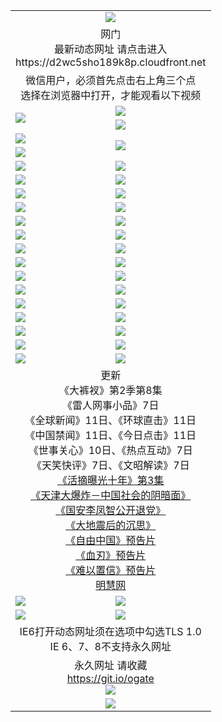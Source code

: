 ﻿<table>
  <tr></tr>
  <tr><td colspan=2 align=center><img src="https://cloud.githubusercontent.com/assets/11880933/13434984/f430fae2-e012-11e5-814f-c2df1e82b247.jpg" /></td></tr>
  <tr><td colspan=2 align=center>网门<br>最新动态网址 请点击进入
<br>https://d2wc5sho189k8p.cloudfront.net
    </td>
  </tr>
  <tr>
    <td colspan=2 align=center>微信用户，必须首先点击右上角三个点<br>选择在浏览器中打开，才能观看以下视频</td>
  </tr>
  <tr>
    <td rowspan=2><a href="https://d2wc5sho189k8p.cloudfront.net/ogUP.aspx?name=11DKC.mp4&count=T:2,2:8,1:16&from=github" target="_blank"><img src="https://d2wc5sho189k8p.cloudfront.net/Up/11DKC1.jpg" /></a></td> 
    <td><div><a href="https://d2wc5sho189k8p.cloudfront.net/ogUP.aspx?name=LRWS.mp4&count=7B:9,6B:44,5A:10,5B:35,4A:14,4B:19,3A:10,3B:26,2A:16,2B:21,1A:23,1B:29&current=7B:9" target="_blank"><img src="https://d2wc5sho189k8p.cloudfront.net/Up/LRWS.jpg" /></a></td>
   </tr>
  <tr>
    <td><a href="https://d2wc5sho189k8p.cloudfront.net/ogNiceVedio.aspx" target="_blank"><img src="https://d2wc5sho189k8p.cloudfront.net/Up/11TGKDY.jpg" /></a></td>
  </tr>
  <tr>
    <td><a href="https://d2wc5sho189k8p.cloudfront.net/ogUP.aspx?name=JQR.mp4&count=2" target="_blank"><img src="https://d2wc5sho189k8p.cloudfront.net/Up/JQR.jpg" /></a></td>   
    <td rowspan=2><a href="https://d2wc5sho189k8p.cloudfront.net/ogUP.aspx?name=JP.mp4&count=9" target="_blank"><img src="https://d2wc5sho189k8p.cloudfront.net/Up/JP.jpg" /></td>
  </tr>
  <tr>
    <td><a href="https://d2wc5sho189k8p.cloudfront.net/ogUP.aspx?name=WH.mp4" target="_blank"><img src="https://d2wc5sho189k8p.cloudfront.net/Up/WH.jpg" /></a></td>
  </tr>
  <tr>
    <td><a href="https://d2wc5sho189k8p.cloudfront.net/ogUP.aspx?name=SSZJ.mp4&count=480P:9,S:3" target="_blank"><img src="https://d2wc5sho189k8p.cloudfront.net/Up/SSZJ.jpg" /></a></td>
    <td><a href="https://d2wc5sho189k8p.cloudfront.net/ogUP.aspx?name=ZY.mp4&count=2015:16" target="_blank"><img src="https://d2wc5sho189k8p.cloudfront.net/Up/ZY.jpg" /></a</td>
  </tr>
  <tr>
    <td><a href="https://d2wc5sho189k8p.cloudfront.net/ogUP.aspx?name=XTFY.mp4&count=B:2,A:24" target="_blank"><img src="https://d2wc5sho189k8p.cloudfront.net/Up/XTFY.jpg" /></a></td>
    <td><a href="https://d2wc5sho189k8p.cloudfront.net/ogUP.aspx?name=1XQK.mp4&count=13" target="_blank"><img src="https://d2wc5sho189k8p.cloudfront.net/Up/1XQK.jpg" /></a</td>
  </tr>
  <tr>
    <td><a href="https://d2wc5sho189k8p.cloudfront.net/ogUP.aspx?name=1LYF.mp4&count=2" target="_blank"><img src="https://d2wc5sho189k8p.cloudfront.net/Up/1LYF0.jpg" /></a></td>
    <td><a href="https://d2wc5sho189k8p.cloudfront.net/ogUP.aspx?name=1ZGC.mp4&count=6" target="_blank"><img src="https://d2wc5sho189k8p.cloudfront.net/Up/1ZGC0.jpg" /></a></td>
  </tr>
  <tr>
    <td><a href="https://d2wc5sho189k8p.cloudfront.net/ogUP.aspx?name=1ZKM.mp4&count=3&current=3" target="_blank"><img src="https://d2wc5sho189k8p.cloudfront.net/Up/1ZKM0.jpg" /></a></td>  
    <td><a href="https://d2wc5sho189k8p.cloudfront.net/ogUP.aspx?name=1WWY.mp4&count=6&current=6" target="_blank"><img src="https://d2wc5sho189k8p.cloudfront.net/Up/1WWY0.jpg" /></a></td>
  </tr>
  <tr>
    <td><a href="https://d2wc5sho189k8p.cloudfront.net/ogUP.aspx?name=10JGY.mp4&count=3" target="_blank"><img src="https://d2wc5sho189k8p.cloudfront.net/Up/10JGY0.jpg" /></a></td>
    <td><a href="https://d2wc5sho189k8p.cloudfront.net/ogUP.aspx?name=10CYS.mp4&count=2" target="_blank"><img src="https://d2wc5sho189k8p.cloudfront.net/Up/10CYS0.jpg" /></a></td>
  </tr>
  <tr>
    <td><a href="https://d2wc5sho189k8p.cloudfront.net/ogUP.aspx?name=4SQQ.mp4&count=201603:9,201602:20,201601:21&current=201603:9" target="_blank"><img src="https://d2wc5sho189k8p.cloudfront.net/Up/4SQQ0.jpg"/></a></td>
    <td><a href="https://d2wc5sho189k8p.cloudfront.net/ogUP.aspx?name=4SHQ.mp4&count=201603:11,201602:27,201601:28&current=201603:11" target="_blank"><img src="https://d2wc5sho189k8p.cloudfront.net/Up/4SHQ0.jpg"/></a></td>
  </tr>
  <tr>
    <td><a href="https://d2wc5sho189k8p.cloudfront.net/ogUP.aspx?name=4SZG.mp4&count=201603:10,201602:21,201601:23&current=201603:10" target="_blank"><img src="https://d2wc5sho189k8p.cloudfront.net/Up/4SZG0.jpg"/></a></td>
    <td><a href="https://d2wc5sho189k8p.cloudfront.net/ogUP.aspx?name=4SDJ.mp4&count=201603A:10,201603B:6,201602A:24,201602B:7,201601A:48,201601B:6&current=201603A:10" target="_blank"><img src="https://d2wc5sho189k8p.cloudfront.net/Up/4SDJ0.jpg"/></a></td>
  </tr>
  <tr>
    <td><a href="https://d2wc5sho189k8p.cloudfront.net/ogUP.aspx?name=4SGX.mp4&count=201603:2&current=201603:2" target="_blank"><img src="https://d2wc5sho189k8p.cloudfront.net/Up/4SGX0.jpg"/></a></td>
    <td><a href="https://d2wc5sho189k8p.cloudfront.net/ogUP.aspx?name=4SHD.mp4&count=201603:3&current=201603:1" target="_blank"><img src="https://d2wc5sho189k8p.cloudfront.net/Up/4SHD0.jpg"/></a></td>
  </tr>
  <tr>
    <td><a href="https://d2wc5sho189k8p.cloudfront.net/ogUP.aspx?name=4CTX.mp4&count=201603:2,201602:3,201601:4&current=201603:2" target="_blank"><img src="https://d2wc5sho189k8p.cloudfront.net/Up/4CTX0.jpg"/></a></td>
    <td><a href="https://d2wc5sho189k8p.cloudfront.net/ogUP.aspx?name=4CWZ.mp4&count=201603:1,201602:4,201601:4&current=201603:1" target="_blank"><img src="https://d2wc5sho189k8p.cloudfront.net/Up/4CWZ0.jpg"/></a></td>
  </tr>
  <tr>
    <td><a href="https://d2wc5sho189k8p.cloudfront.net/onUP.aspx?name=https://d2t6x1lwzcff38.cloudfront.net/" target="_blank"><img src="https://d2wc5sho189k8p.cloudfront.net/Up/0DTW.jpg"/></a></td>
    <td><a href="https://d2wc5sho189k8p.cloudfront.net/onUP.aspx?name=https://d240ns8up8earz.cloudfront.net/acenter/" target="_blank"><img src="https://d2wc5sho189k8p.cloudfront.net/Up/0TDW.jpg" /></a></td>
  </tr>
  <tr>
    <td><a href="https://d2wc5sho189k8p.cloudfront.net/onUP.aspx?name=https://d4508d6vomz2p.cloudfront.net/gb/nsc413.htm" target="_blank"><img src="https://d2wc5sho189k8p.cloudfront.net/Up/0DJY.jpg" /></a></td>
    <td><a href="https://d2wc5sho189k8p.cloudfront.net/onUP.aspx?name=https://d3bxwq7vzudb5l.cloudfront.net/xtr/gb/prog204.html" target="_blank"><img src="https://d2wc5sho189k8p.cloudfront.net/Up/0XTR.jpg" /></a></td>
  </tr>
  <tr>
    <td><a href="https://d2wc5sho189k8p.cloudfront.net/onUP.aspx?name=https://d3aj00iefsmfgc.cloudfront.net/" target="_blank"><img src="https://d2wc5sho189k8p.cloudfront.net/Up/0MHW.jpg" /></a></td>
    <td><a href="https://d2wc5sho189k8p.cloudfront.net/onUP.aspx?name=https://d1sbg9daat0zu5.cloudfront.net/" target="_blank"><img src="https://d2wc5sho189k8p.cloudfront.net/Up/0ZJW.jpg" /></a></td>
  </tr>
  <tr>
    <td><a href="https://d2wc5sho189k8p.cloudfront.net/ogUP.aspx?name=0FG.zip" target="_blank"><img src="https://d2wc5sho189k8p.cloudfront.net/Up/0FG.jpg" /></a></td>
    <td><a href="https://d2wc5sho189k8p.cloudfront.net/ogUP.aspx?name=0FGA.apk" target="_blank"><img src="https://d2wc5sho189k8p.cloudfront.net/Up/0FGA.jpg" /></a></td>
  </tr>
  <tr>
    <td><a href="https://d2wc5sho189k8p.cloudfront.net/ogUP.aspx?name=0U.zip" target="_blank"><img src="https://d2wc5sho189k8p.cloudfront.net/Up/0U.jpg" /></a></td>
    <td><a href="https://d2wc5sho189k8p.cloudfront.net/ogUP.aspx?name=0UA.apk" target="_blank"><img src="https://d2wc5sho189k8p.cloudfront.net/Up/0UA.jpg" /></a></td>
  </tr>
  <tr>
    <td><a href="https://d2wc5sho189k8p.cloudfront.net/ogUP.aspx?name=0iPPOTV.zip" target="_blank"><img src="https://d2wc5sho189k8p.cloudfront.net/Up/0iPPOTV.jpg" /></a></td>
    <td><a href="https://d2wc5sho189k8p.cloudfront.net/ogUP.aspx?name=0iNTD.apk" target="_blank"><img src="https://d2wc5sho189k8p.cloudfront.net/Up/0iNTD.jpg" /></a></td>
  </tr>
  <tr>
    <td colspan=2 align=center>更新<br>
      《大裤衩》第2季第8集<br>
      《雷人网事小品》7日<br>
      《全球新闻》11日、《环球直击》11日<br>
      《中国禁闻》11日、《今日点击》11日<br>
      《世事关心》10日、《热点互动》7日<br>
      《天笑快评》7日、《文昭解读》7日<br>
      <a href="https://d2wc5sho189k8p.cloudfront.net/ogUP.aspx?name=SSZJ.mp4&count=480P:9,S:3&current=S:3" target="_blank">《活摘曝光十年》第3集</a><br>
      <a href="https://d2wc5sho189k8p.cloudfront.net/ogUP.aspx?name=4TJDBZ.mp4" target="_blank">《天津大爆炸－中国社会的阴暗面》</a><br>
      <a href="https://d2wc5sho189k8p.cloudfront.net/ogUP.aspx?name=4LFZ.mp4" target="_blank">《国安李凤智公开退党》</a><br>
      <a href="https://d2wc5sho189k8p.cloudfront.net/ogUP.aspx?name=4DDZHDCS.mp4" target="_blank">《大地震后的沉思》</a><br>
      <a href="https://d2wc5sho189k8p.cloudfront.net/ogUP.aspx?name=11ZYZG0.mp4" target="_blank">《自由中国》预告片</a><br>
      <a href="https://d2wc5sho189k8p.cloudfront.net/ogUP.aspx?name=11XR.mp4" target="_blank">《血刃》预告片</a><br>
      <a href="https://d2wc5sho189k8p.cloudfront.net/ogUP.aspx?name=11NYZX.mp4&count=2" target="_blank">《难以置信》预告片</a><br>
      <a href="https://d2wc5sho189k8p.cloudfront.net/onUP.aspx?name=https://www.minghui.org/" target="_blank">明慧网</a></td>
    </td>
  </tr>
  <tr>
    <td><a href="https://d2wc5sho189k8p.cloudfront.net/ogNice.aspx" target="_blank"><img src="https://d2wc5sho189k8p.cloudfront.net/Up/0WCYY.jpg" /></a></td>
    <td><a href="https://d2wc5sho189k8p.cloudfront.net/onCO.aspx?ob=600%E4%BA%8B%E7%89%A9&op=%E5%A2%9E%E5%88%A0%E6%94%B9&args=WH1~%23%E7%B1%BB%E5%9E%8B6%E6%96%B0%E9%97%BB%7c%23%E7%B1%BB%E5%9E%8B6%E8%AF%84%E8%AE%BA&mode=" target="_blank"><img src="https://d2wc5sho189k8p.cloudfront.net/Up/0WZTT.jpg" /></a></td> 
  </tr>
  <tr>
    <td><a href="https://d2wc5sho189k8p.cloudfront.net/ogDY.aspx" target="_blank"><img src="https://d2wc5sho189k8p.cloudfront.net/Up/0FK.jpg" /></a></td>
    <td><a href="https://d2wc5sho189k8p.cloudfront.net/ogST.aspx" target="_blank"><img src="https://d2wc5sho189k8p.cloudfront.net/Up/0ST.jpg" /></a></td> 
  </tr>
  <tr>
    <td colspan=2 align=center>IE6打开动态网址须在选项中勾选TLS 1.0<br/>IE 6、7、8不支持永久网址<br/>
      <!--微信可扫描以下临时二维码<br/>https://bit.ly/1mBQHW8<br/><a href="https://d2wc5sho189k8p.cloudfront.net/Up/0WMGDL3.png" target="_blank"><img src="https://d2wc5sho189k8p.cloudfront.net/Up/0WMGD3.png"/></a><br-->
  </tr>
  <tr>
    <td colspan=2 align=center>永久网址 请收藏<br/><a href="https://git.io/ogate" target="_blank">https://git.io/ogate</a><br/><a href="https://d2wc5sho189k8p.cloudfront.net/Up/0WMGDL2.png" target="_blank"><img src="https://d2wc5sho189k8p.cloudfront.net/Up/0WMGD2.png"/></a></td>
  </tr>
  <tr>
    <td colspan=2 align=center><a href="https://d2wc5sho189k8p.cloudfront.net/ogUP.aspx?name=0oGate.apk" target="_blank"><img src="https://d2wc5sho189k8p.cloudfront.net/Up/0WMAZ.jpg" /></a></td>
  </tr>
  <!--tr>
    <td colspan=2 align=center>可能失效的动态网址
    </td>
  </tr-->
</table>
